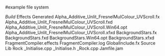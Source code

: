 #example file system

*Build*
   Effects
      Generated
         Alpha_Additive_Unlit_FresnelMulColour_UVScroll.fx
         Alpha_Additive_Unlit_FresnelMulColour_UVScroll.fxd
         Alpha_Additive_Unlit_FresnelMulColour_UVScroll.Win64.opt
         Alpha_Additive_Unlit_FresnelMulColour_UVScroll.xfxd
         BackgroundStars.fx
         BackgroundStars.fxd
         BackgroundStars.Win64.opt
         BackgroundStars.xfxd
      FragmentCompiler.effects
      FragmentCompiler.log
      GlobalInclude.fx
Source
   Lib
      Rock
         \_Initialise.cpp
         \_Initialise.h
         \_Rock.cpp
         Jamfile.jam

